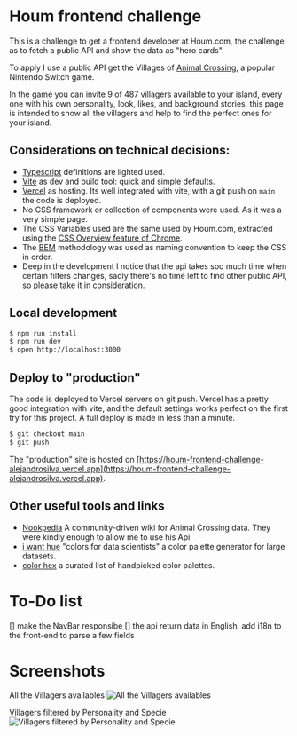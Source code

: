 # Houm frontend challenge

This is a challenge to get a frontend developer at Houm.com, the challenge as to fetch a public API and show the data as "hero cards".

To apply I use a public API get the Villages of [Animal Crossing](https://animal-crossing.com/es/), a popular Nintendo Switch game.

In the game you can invite 9 of 487 villagers available to your island, every one with his own personality, look, 
likes, and background stories, this page is intended to show all the villagers and help to find the perfect ones for
your island.

## Considerations on technical decisions:
- [Typescript](https://www.typescriptlang.org/) definitions are lighted used.
- [Vite](https://vitejs.dev/) as dev and build tool: quick and simple defaults.
- [Vercel](https://vercel.com) as hosting. Its well integrated with vite, with a git push on `main` the code is deployed.
- No CSS framework or collection of components were used. As it was a very simple page.
- The CSS Variables used are the same used by Houm.com, extracted using the [CSS Overview feature of Chrome](https://developer.chrome.com/docs/devtools/css-overview/).
- The [BEM](http://getbem.com/) methodology was used as naming convention to keep the CSS in order.
- Deep in the development I notice that the api takes soo much time when certain filters changes, sadly there's no time left 
to find other public API, so please take it in consideration.

## Local development
```bash
$ npm run install
$ npm run dev
$ open http://localhost:3000
```

## Deploy to "production"
The code is deployed to Vercel servers on git push. Vercel has a pretty good integration with vite, and the default
settings works perfect on the first try for this project. A full deploy is made in less than a minute.
```bash
$ git checkout main
$ git push
```

The "production" site is hosted on [https://houm-frontend-challenge-alejandrosilva.vercel.app](https://houm-frontend-challenge-alejandrosilva.vercel.app).

## Other useful tools and links
- [Nookpedia](https://nookipedia.com/wiki/Main_Page) A community-driven wiki for Animal Crossing data. They were kindly enough to allow me to use his Api. 
- [i want hue](https://medialab.github.io/iwanthue/) "colors for data scientists" a color palette generator for large datasets.
- [color hex](https://www.color-hex.com/color-palettes/?page=1) a curated list of handpicked color palettes.


# To-Do list
[] make the NavBar responsibe
[] the api return data in English, add i18n to the front-end to parse a few fields

# Screenshots

All the Villagers availables
![All the Villagers availables](https://user-images.githubusercontent.com/569481/167540544-6006d0fe-179d-498d-b803-fb201a73bfc2.png)

Villagers filtered by Personality and Specie
![Villagers filtered by Personality and Specie](https://user-images.githubusercontent.com/569481/167540535-675e81c1-d3d1-4820-a96d-2c9e5df8de51.png)
